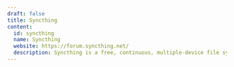 ```yaml
---
draft: false
title: Syncthing
content:
  id: syncthing
  name: Syncthing
  website: https://forum.syncthing.net/
  description: Syncthing is a free, continuous, multiple-device file synchronization program.
---
```

